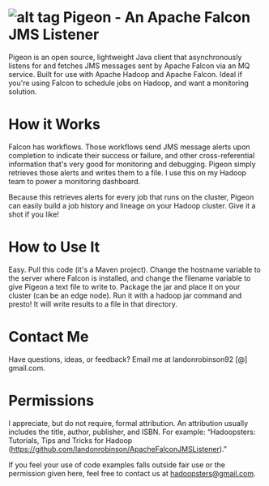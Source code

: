 ![alt tag](http://hortonworks.com/wp-content/uploads/2013/09/falcon-logo.png) 
Pigeon - An Apache Falcon JMS Listener
=================
Pigeon is an open source, lightweight Java client that asynchronously listens for and fetches JMS messages sent by Apache Falcon via an MQ service. Built for use with Apache Hadoop and Apache Falcon. Ideal if you're using Falcon to schedule jobs on Hadoop, and want a monitoring solution.

How it Works
=================
Falcon has workflows. Those workflows send JMS message alerts upon completion to indicate their success or failure, and other cross-referential information that's very good for monitoring and debugging. Pigeon simply retrieves those alerts and writes them to a file. I use this on my Hadoop team to power a monitoring dashboard.

Because this retrieves alerts for every job that runs on the cluster, Pigeon can easily build a job history and lineage on your Hadoop cluster. Give it a shot if you like!

How to Use It
=================
Easy. Pull this code (it's a Maven project). Change the hostname variable to the server where Falcon is installed, and change the filename variable to give Pigeon a text file to write to. Package the jar and place it on your cluster (can be an edge node). Run it with a hadoop jar command and presto! It will write results to a file in that directory.

Contact Me
=================
Have questions, ideas, or feedback? Email me at landonrobinson92 [@] gmail.com.

Permissions
=================
I appreciate, but do not require, formal attribution. An attribution usually includes the title, author, publisher, and ISBN. For example: “Hadoopsters: Tutorials, Tips and Tricks for Hadoop (https://github.com/landonrobinson/ApacheFalconJMSListener).”

If you feel your use of code examples falls outside fair use or the permission given here, feel free to contact us at hadoopsters@gmail.com.
